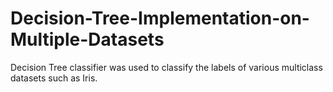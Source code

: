 # Decision-Tree-Implementation-on-Multiple-Datasets

Decision Tree classifier was used to classify the labels of various multiclass datasets such as Iris.
